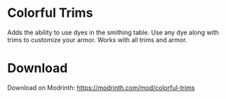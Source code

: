 # Colorful Trims
Adds the ability to use dyes in the smithing table. Use any dye along with trims to customize your armor. Works with all trims and armor.
# Download
Download on Modrinth: https://modrinth.com/mod/colorful-trims

